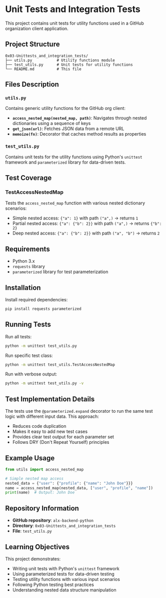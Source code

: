 # Unit Tests and Integration Tests

This project contains unit tests for utility functions used in a GitHub organization client application.

## Project Structure

```
0x03-Unittests_and_integration_tests/
├── utils.py           # Utility functions module
├── test_utils.py      # Unit tests for utility functions
└── README.md          # This file
```

## Files Description

### `utils.py`
Contains generic utility functions for the GitHub org client:

- **`access_nested_map(nested_map, path)`**: Navigates through nested dictionaries using a sequence of keys
- **`get_json(url)`**: Fetches JSON data from a remote URL
- **`memoize(fn)`**: Decorator that caches method results as properties

### `test_utils.py`
Contains unit tests for the utility functions using Python's `unittest` framework and `parameterized` library for data-driven tests.

## Test Coverage

### TestAccessNestedMap
Tests the `access_nested_map` function with various nested dictionary scenarios:

- Simple nested access: `{"a": 1}` with path `("a",)` → returns `1`
- Partial nested access: `{"a": {"b": 2}}` with path `("a",)` → returns `{"b": 2}`
- Deep nested access: `{"a": {"b": 2}}` with path `("a", "b")` → returns `2`

## Requirements

- Python 3.x
- `requests` library
- `parameterized` library for test parameterization

## Installation

Install required dependencies:

```bash
pip install requests parameterized
```

## Running Tests

Run all tests:
```bash
python -m unittest test_utils.py
```

Run specific test class:
```bash
python -m unittest test_utils.TestAccessNestedMap
```

Run with verbose output:
```bash
python -m unittest test_utils.py -v
```

## Test Implementation Details

The tests use the `@parameterized.expand` decorator to run the same test logic with different input data. This approach:

- Reduces code duplication
- Makes it easy to add new test cases
- Provides clear test output for each parameter set
- Follows DRY (Don't Repeat Yourself) principles

## Example Usage

```python
from utils import access_nested_map

# Simple nested map access
nested_data = {"user": {"profile": {"name": "John Doe"}}}
name = access_nested_map(nested_data, ["user", "profile", "name"])
print(name)  # Output: John Doe
```

## Repository Information

- **GitHub repository**: `alx-backend-python`
- **Directory**: `0x03-Unittests_and_integration_tests`
- **File**: `test_utils.py`

## Learning Objectives

This project demonstrates:
- Writing unit tests with Python's `unittest` framework
- Using parameterized tests for data-driven testing
- Testing utility functions with various input scenarios
- Following Python testing best practices
- Understanding nested data structure manipulation